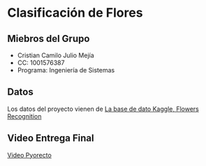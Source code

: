 # Clasificación de Flores

## Miebros del Grupo
- Cristian Camilo Julio Mejía
- CC: 1001576387
- Programa: Ingeniería de Sistemas

## Datos
Los datos del proyecto vienen de [La base de dato Kaggle, Flowers Recognition](https://www.kaggle.com/datasets/alxmamaev/flowers-recognition)

## Video Entrega Final
[Video Pyorecto](https://youtu.be/wNckCcyoqXM)
